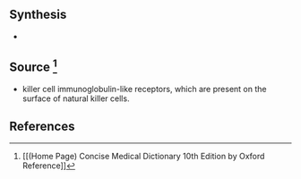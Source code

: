 ## Synthesis
- 
## Source [^1]
- killer cell immunoglobulin-like receptors, which are present on the surface of natural killer cells.
## References

[^1]: [[(Home Page) Concise Medical Dictionary 10th Edition by Oxford Reference]]